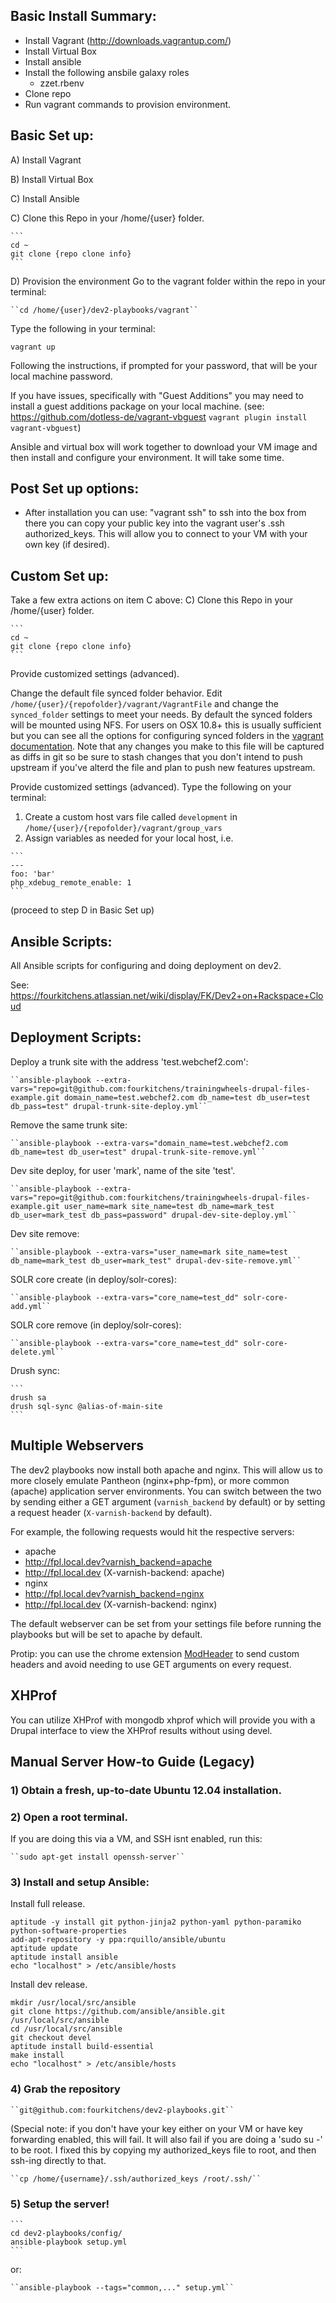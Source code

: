 Basic Install Summary:
--
* Install Vagrant (http://downloads.vagrantup.com/)
* Install Virtual Box
* Install ansible
* Install the following ansbile galaxy roles
  * zzet.rbenv
* Clone repo
* Run vagrant commands to provision environment.


Basic Set up:
--
A) Install Vagrant

B) Install Virtual Box

C) Install Ansible


C) Clone this Repo in your /home/{user} folder.

    ```
    cd ~
    git clone {repo clone info}
    ```

D) Provision the environment
Go to the vagrant folder within the repo in your terminal:

    ``cd /home/{user}/dev2-playbooks/vagrant``

Type the following in your terminal:


   ``vagrant up``


Following the instructions, if prompted for your password, that will be your local machine password.

If you have issues, specifically with "Guest Additions" you may need to install a guest additions package on your local machine.  (see: https://github.com/dotless-de/vagrant-vbguest ``vagrant plugin install vagrant-vbguest``)

Ansible and virtual box will work together to download your VM image and then install and configure your environment. It will take some time.

Post Set up options:
--
* After installation you can use: "vagrant ssh" to ssh into the box from there you can copy your public key into the vagrant user's .ssh authorized_keys. This will allow you to connect to your VM with your own key (if desired).

Custom Set up:
--
Take a few extra actions on item C above:
C) Clone this Repo in your /home/{user} folder.

    ```
    cd ~
    git clone {repo clone info}
    ```

Provide customized settings (advanced).

Change the default file synced folder behavior. Edit ``/home/{user}/{repofolder}/vagrant/VagrantFile``
and change the ``synced_folder`` settings to meet your needs. By default the synced folders
will be mounted using NFS. For users on OSX 10.8+ this is usually sufficient but you can see
all the options for configuring synced folders in the [vagrant documentation](http://docs.vagrantup.com/v2/synced-folders/). Note that any changes you make to this file will be captured as diffs
in git so be sure to stash changes that you don't intend to push upstream if you've alterd
the file and plan to push new features upstream.

Provide customized settings (advanced). Type the following on your terminal:

  1. Create a custom host vars file called ``development`` in ``/home/{user}/{repofolder}/vagrant/group_vars``
  2. Assign variables as needed for your local host, i.e.

    ```
    ---
    foo: 'bar'
    php_xdebug_remote_enable: 1
    ```

(proceed to step D in Basic Set up)


Ansible Scripts:
--
All Ansible scripts for configuring and doing deployment on dev2.

See: https://fourkitchens.atlassian.net/wiki/display/FK/Dev2+on+Rackspace+Cloud

Deployment Scripts:
--
Deploy a trunk site with the address 'test.webchef2.com':

    ``ansible-playbook --extra-vars="repo=git@github.com:fourkitchens/trainingwheels-drupal-files-example.git domain_name=test.webchef2.com db_name=test db_user=test db_pass=test" drupal-trunk-site-deploy.yml``

Remove the same trunk site:

    ``ansible-playbook --extra-vars="domain_name=test.webchef2.com db_name=test db_user=test" drupal-trunk-site-remove.yml``

Dev site deploy, for user 'mark', name of the site 'test'.

    ``ansible-playbook --extra-vars="repo=git@github.com:fourkitchens/trainingwheels-drupal-files-example.git user_name=mark site_name=test db_name=mark_test db_user=mark_test db_pass=password" drupal-dev-site-deploy.yml``

Dev site remove:

    ``ansible-playbook --extra-vars="user_name=mark site_name=test db_name=mark_test db_user=mark_test" drupal-dev-site-remove.yml``


SOLR core create (in deploy/solr-cores):

    ``ansible-playbook --extra-vars="core_name=test_dd" solr-core-add.yml``

SOLR core remove (in deploy/solr-cores):

    ``ansible-playbook --extra-vars="core_name=test_dd" solr-core-delete.yml``

Drush sync:

    ```
    drush sa
    drush sql-sync @alias-of-main-site
    ```


Multiple Webservers
--
The dev2 playbooks now install both apache and nginx. This will allow us to more closely emulate Pantheon (nginx+php-fpm), or more common (apache) application server environments. You can switch between the two by sending either a GET argument (``varnish_backend`` by default) or by setting a request header (``X-varnish-backend`` by default).

For example, the following requests would hit the respective servers:

* apache
 * http://fpl.local.dev?varnish_backend=apache
 * http://fpl.local.dev (X-varnish-backend: apache)
* nginx
 * http://fpl.local.dev?varnish_backend=nginx
 * http://fpl.local.dev (X-varnish-backend: nginx)

The default webserver can be set from your settings file before running the playbooks but will be set to apache by default.

Protip: you can use the chrome extension [ModHeader](https://chrome.google.com/webstore/detail/modheader/idgpnmonknjnojddfkpgkljpfnnfcklj) to send custom headers and avoid needing to use GET arguments on every request.

XHProf
--
You can utilize XHProf with mongodb xhprof which will provide you with a Drupal interface to view the XHProf results without using devel.


Manual Server How-to Guide (Legacy)
--
### 1) Obtain a fresh, up-to-date Ubuntu 12.04 installation.

### 2) Open a root terminal.

If you are doing this via a VM, and SSH isnt enabled, run this:

    ``sudo apt-get install openssh-server``

### 3) Install and setup Ansible:

Install full release.

```
aptitude -y install git python-jinja2 python-yaml python-paramiko python-software-properties
add-apt-repository -y ppa:rquillo/ansible/ubuntu
aptitude update
aptitude install ansible
echo "localhost" > /etc/ansible/hosts
```

Install dev release.
```
mkdir /usr/local/src/ansible
git clone https://github.com/ansible/ansible.git /usr/local/src/ansible
cd /usr/local/src/ansible
git checkout devel
aptitude install build-essential
make install
echo "localhost" > /etc/ansible/hosts
```

### 4) Grab the repository

    ``git@github.com:fourkitchens/dev2-playbooks.git``

(Special note: if you don't have your key either on your VM or have key forwarding enabled, this will fail. It will also fail if you are doing a 'sudo su -' to be root. I fixed this by copying my authorized_keys file to root, and then ssh-ing directly to that.

    ``cp /home/{username}/.ssh/authorized_keys /root/.ssh/``


### 5) Setup the server!

    ```
    cd dev2-playbooks/config/
    ansible-playbook setup.yml
    ```

or:

    ``ansible-playbook --tags="common,..." setup.yml``
